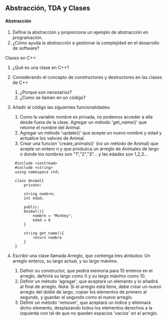 ## Abstracción, TDA y Clases

#### Abstracción
1. Define la abstracción y proporciona un ejemplo de abstracción en programación.
2. ¿Cómo ayuda la abstracción a gestionar la complejidad en el desarrollo de software?


Clases en C++:
1. ¿Qué es una clase en C++?
2. Considerando el concepto de constructores y destructores en las clases de C++
   1. ¿Porque son necesarios?
   2. ¿Como se llaman en un código? 
3. Añadir al código las siguientes funcionalidades:
   1. Como la variable nombre es privada, no podemos acceder a ella desde fuera de la clase. Agregar un método 'get_name()' que retorne el nombre del Animal.
   2. Agregar un método 'update()' que acepte un nuevo nombre y edad y actualice los valores de Animal.
   3. Crear una función 'create_animals()' (no un método de Animal) que acepte un entero $n$ y que produzca un arreglo de Animales de largo $n$ donde los nombres son "1","2","3"... y las edades son 1,2,3... 
   
   ```
    #include <iostream>
    #include <string>
    using namespace std;

    class Animal{
        private:

        string nombre;
        int edad;
        
        public:
        Animal(){
            nombre = "Monkey";
            edad = 6
        }

        string get_name(){
            return nombre
        }
    }
   ```
4. Escribir una clase llamada Arreglo, que contenga tres atributos: Un arreglo enteros, su largo actual, y su largo máximo.
   1. Definir su constructor, que pedirá memoria para 10 enteros en el arreglo, definirá su largo como 0 y su largo máximo como 10.
   2. Definir un método 'agregar', que aceptará un elemento y lo añadirá al final de arreglo. Nota: Si el arreglo está lleno, debe crear un nuevo arreglo del doble de largo, copiar los elementos de primero al segundo, y guardar el segundo como el nuevo arreglo.
   3. Definir un método 'remover', que aceptará un índice y eliminará dicho elemento, desplazando todos los elementos derechos a la izquierda con tal de que no queden espacios 'vacios' en el arreglo. 


